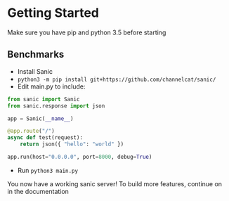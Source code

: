 # Getting Started

Make sure you have pip and python 3.5 before starting

## Benchmarks
 * Install Sanic
 * `python3 -m pip install git+https://github.com/channelcat/sanic/`
 * Edit main.py to include:
```python
from sanic import Sanic
from sanic.response import json

app = Sanic(__name__)

@app.route("/")
async def test(request):
    return json({ "hello": "world" })

app.run(host="0.0.0.0", port=8000, debug=True)
```
 * Run `python3 main.py`

You now have a working sanic server!  To build more features, continue on in the documentation